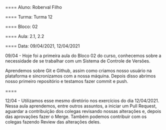 ====    Aluno: Roberval Filho

====    Turma: Turma 12

====    Bloco: 02

====    Aula: 2.1, 2.2

====    Data: 09/04/2021, 12/04/2021

09/04 - Hoje foi a primeira aula do Bloco 02 do curso, conhecemos sobre 
a necessidade de se trabalhar com um Sistema de Controle de Versões.

Aprendemos sobre Git e Github, assim como criamos nosso usuário na
plataforma e sincronizamos com a nossa máquina. Depois disso abrimos
nosso primeiro repositório e testamos fazer commit e push.

====

12/04 - Utilizamos esse mesmo diretório nos exercícios do dia 12/04/2021. 
Nessa aula aprendemos, entre outros assuntos, a iniciar um Pull Request, 
aguardar a contribuição dos colegas revisando nossas alterações e, depois 
das aprovações fazer o Merge. Também podemos contribuir com os colegas 
fazendo Review das alterações deles.

